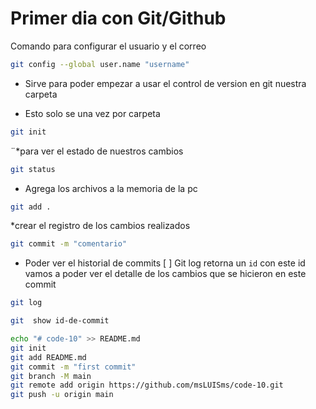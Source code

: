 # Primer dia con  Git/Github
 
 Comando para configurar el usuario y el correo

```bash
git config --global user.name "username"
```

* Sirve para poder empezar a usar el control de version en git
nuestra carpeta

* Esto solo se una vez por carpeta

```bash
git init
```

¨*para ver el estado de nuestros cambios

```bash
git status

```
 * Agrega los archivos a la memoria de la pc

 ```bash
 git add .
 ```

 *crear el registro de los cambios realizados

 ```bash
 git commit -m "comentario"
```

* Poder ver el historial de commits
[ ] Git log retorna un `id`  con este id vamos a poder ver el detalle de los cambios que se hicieron en este commit
```bash
git log
```


```bash
git  show id-de-commit
```

```bash
echo "# code-10" >> README.md
git init
git add README.md
git commit -m "first commit"
git branch -M main
git remote add origin https://github.com/msLUISms/code-10.git
git push -u origin main
```
